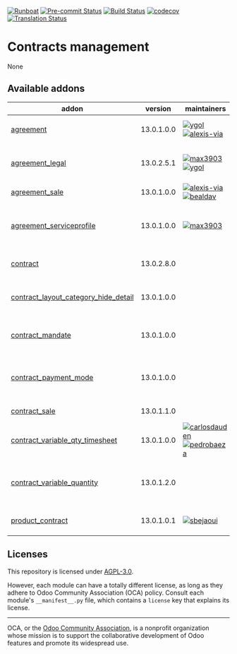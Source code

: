 
[![Runboat](https://img.shields.io/badge/runboat-Try%20me-875A7B.png)](https://runboat.odoo-community.org/builds?repo=OCA/contract&target_branch=13.0)
[![Pre-commit Status](https://github.com/OCA/contract/actions/workflows/pre-commit.yml/badge.svg?branch=13.0)](https://github.com/OCA/contract/actions/workflows/pre-commit.yml?query=branch%3A13.0)
[![Build Status](https://github.com/OCA/contract/actions/workflows/test.yml/badge.svg?branch=13.0)](https://github.com/OCA/contract/actions/workflows/test.yml?query=branch%3A13.0)
[![codecov](https://codecov.io/gh/OCA/contract/branch/13.0/graph/badge.svg)](https://codecov.io/gh/OCA/contract)
[![Translation Status](https://translation.odoo-community.org/widgets/contract-13-0/-/svg-badge.svg)](https://translation.odoo-community.org/engage/contract-13-0/?utm_source=widget)

<!-- /!\ do not modify above this line -->

# Contracts management

None

<!-- /!\ do not modify below this line -->

<!-- prettier-ignore-start -->

[//]: # (addons)

Available addons
----------------
addon | version | maintainers | summary
--- | --- | --- | ---
[agreement](agreement/) | 13.0.1.0.0 | [![ygol](https://github.com/ygol.png?size=30px)](https://github.com/ygol) [![alexis-via](https://github.com/alexis-via.png?size=30px)](https://github.com/alexis-via) | Adds an agreement object
[agreement_legal](agreement_legal/) | 13.0.2.5.1 | [![max3903](https://github.com/max3903.png?size=30px)](https://github.com/max3903) [![ygol](https://github.com/ygol.png?size=30px)](https://github.com/ygol) | Manage Agreements, LOI and Contracts
[agreement_sale](agreement_sale/) | 13.0.1.0.0 | [![alexis-via](https://github.com/alexis-via.png?size=30px)](https://github.com/alexis-via) [![bealdav](https://github.com/bealdav.png?size=30px)](https://github.com/bealdav) | Agreement on sales
[agreement_serviceprofile](agreement_serviceprofile/) | 13.0.1.0.0 | [![max3903](https://github.com/max3903.png?size=30px)](https://github.com/max3903) | Adds an Agreement Service Profile object
[contract](contract/) | 13.0.2.8.0 |  | Recurring - Contracts Management
[contract_layout_category_hide_detail](contract_layout_category_hide_detail/) | 13.0.1.0.0 |  | Hide details for sections in Contract lines
[contract_mandate](contract_mandate/) | 13.0.1.0.0 |  | Mandate in contracts and their invoices
[contract_payment_mode](contract_payment_mode/) | 13.0.1.0.0 |  | Payment mode in contracts and their invoices
[contract_sale](contract_sale/) | 13.0.1.1.0 |  | Contract from Sale
[contract_variable_qty_timesheet](contract_variable_qty_timesheet/) | 13.0.1.0.0 | [![carlosdauden](https://github.com/carlosdauden.png?size=30px)](https://github.com/carlosdauden) [![pedrobaeza](https://github.com/pedrobaeza.png?size=30px)](https://github.com/pedrobaeza) | Add formula to invoice
[contract_variable_quantity](contract_variable_quantity/) | 13.0.1.2.0 |  | Variable quantity in contract recurrent invoicing
[product_contract](product_contract/) | 13.0.1.0.1 | [![sbejaoui](https://github.com/sbejaoui.png?size=30px)](https://github.com/sbejaoui) | Recurring - Product Contract

[//]: # (end addons)

<!-- prettier-ignore-end -->

## Licenses

This repository is licensed under [AGPL-3.0](LICENSE).

However, each module can have a totally different license, as long as they adhere to Odoo Community Association (OCA)
policy. Consult each module's `__manifest__.py` file, which contains a `license` key
that explains its license.

----
OCA, or the [Odoo Community Association](http://odoo-community.org/), is a nonprofit
organization whose mission is to support the collaborative development of Odoo features
and promote its widespread use.
